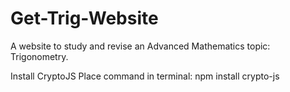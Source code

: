 # Get-Trig-Website
A website to study and revise an Advanced Mathematics topic: Trigonometry.

Install CryptoJS
Place command in terminal:
npm install crypto-js

